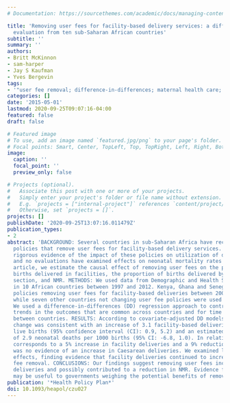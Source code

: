 ```yaml
---
# Documentation: https://sourcethemes.com/academic/docs/managing-content/

title: 'Removing user fees for facility-based delivery services: a difference-in-differences
  evaluation from ten sub-Saharan African countries'
subtitle: ''
summary: ''
authors:
- Britt McKinnon
- sam-harper
- Jay S Kaufman
- Yves Bergevin
tags:
- '"user fee removal; difference-in-differences; maternal health care; neonatal mortality"'
categories: []
date: '2015-05-01'
lastmod: 2020-09-25T09:07:16-04:00
featured: false
draft: false

# Featured image
# To use, add an image named `featured.jpg/png` to your page's folder.
# Focal points: Smart, Center, TopLeft, Top, TopRight, Left, Right, BottomLeft, Bottom, BottomRight.
image:
  caption: ''
  focal_point: ''
  preview_only: false

# Projects (optional).
#   Associate this post with one or more of your projects.
#   Simply enter your project's folder or file name without extension.
#   E.g. `projects = ["internal-project"]` references `content/project/deep-learning/index.md`.
#   Otherwise, set `projects = []`.
projects: []
publishDate: '2020-09-25T13:07:16.011479Z'
publication_types:
- 2
abstract: 'BACKGROUND: Several countries in sub-Saharan Africa have recently adopted
  policies that remove user fees for facility-based delivery services. There is little
  rigorous evidence of the impact of these policies on utilization of delivery services
  and no evaluations have examined effects on neonatal mortality rates (NMR). In this
  article, we estimate the causal effect of removing user fees on the proportion of
  births delivered in facilities, the proportion of births delivered by Caesarean
  section, and NMR. METHODS: We used data from Demographic and Health Surveys conducted
  in 10 African countries between 1997 and 2012. Kenya, Ghana and Senegal adopted
  policies removing user fees for facility-based deliveries between 2003 and 2007,
  while seven other countries not changing user fee policies were used as controls.
  We used a difference-in-differences (DD) regression approach to control for secular
  trends in the outcomes that are common across countries and for time invariant differences
  between countries. RESULTS: According to covariate-adjusted DD models, the policy
  change was consistent with an increase of 3.1 facility-based deliveries per 100
  live births (95% confidence interval (CI): 0.9, 5.2) and an estimated reduction
  of 2.9 neonatal deaths per 1000 births (95% CI: -6.8, 1.0). In relative terms, this
  corresponds to a 5% increase in facility deliveries and a 9% reduction in NMR. There
  was no evidence of an increase in Caesarean deliveries. We examined lead and lag-time
  effects, finding evidence that facility deliveries continued to increase following
  fee removal. CONCLUSIONS: Our findings suggest removing user fees increased facility-based
  deliveries and possibly contributed to a reduction in NMR. Evidence from this evaluation
  may be useful to governments weighing the potential benefits of removing user fees.'
publication: '*Health Policy Plan*'
doi: 10.1093/heapol/czu027
---
```


